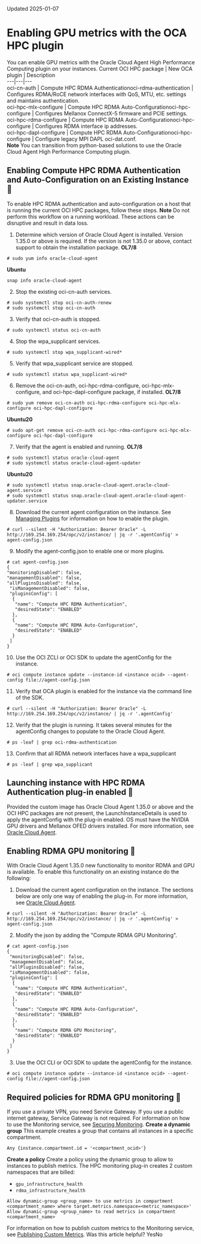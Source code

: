 Updated 2025-01-07
# **Enabling GPU metrics with the OCA HPC plugin**
You can enable GPU metrics with the Oracle Cloud Agent High Performance Computing plugin on your instances.
Current OCI HPC package | New OCA plugin | Description  
---|---|---  
oci-cn-auth | Compute HPC RDMA Authenticationoci-rdma-authentication | Configures RDMA/RoCE network interfaces with QoS, MTU, etc. settings and maintains authentication.  
oci-hpc-mlx-configure | Compute HPC RDMA Auto-Configurationoci-hpc-configure | Configures Mellanox ConnectX-5 firmware and PCIE settings.  
oci-hpc-rdma-configure | Compute HPC RDMA Auto-Configurationoci-hpc-configure | Configures RDMA interface ip addresses.  
oci-hpc-dapl-configure | Compute HPC RDMA Auto-Configurationoci-hpc-configure | Configure legacy MPI DAPL oci-dat.conf.   
**Note** You can transition from python-based solutions to use the Oracle Cloud Agent High Performance Computing plugin.
## Enabling Compute HPC RDMA Authentication and Auto-Configuration on an Existing Instance 🔗 
To enable HPC RDMA authentication and auto-configuration on a host that is running the current OCI HPC packages, follow these steps. 
**Note** Do not perform this workflow on a running workload. These actions can be disruptive and result in data loss.
  1. Determine which version of Oracle Cloud Agent is installed. Version 1.35.0 or above is required. If the version is not 1.35.0 or above, contact support to obtain the installation package.
**OL7/8**
```
# sudo yum info oracle-cloud-agent
```

**Ubuntu**
```
snap info oracle-cloud-agent
```

  2. Stop the existing oci-cn-auth services.
```
# sudo systemctl stop oci-cn-auth-renew
# sudo systemctl stop oci-cn-auth
```

  3. Verify that oci-cn-auth is stopped.
```
# sudo systemctl status oci-cn-auth
```

  4. Stop the wpa_supplicant services.
```
# sudo systemctl stop wpa_supplicant-wired*
```

  5. Verify that wpa_supplicant service are stopped.
```
# sudo systemctl status wpa_supplicant-wired*
```

  6. Remove the oci-cn-auth, oci-hpc-rdma-configure, oci-hpc-mlx-configure, and oci-hpc-dapl-configure package, if installed.
**OL7/8**
```
# sudo yum remove oci-cn-auth oci-hpc-rdma-configure oci-hpc-mlx-configure oci-hpc-dapl-configure
```

**Ubuntu20**
```
# sudo apt-get remove oci-cn-auth oci-hpc-rdma-configure oci-hpc-mlx-configure oci-hpc-dapl-configure
```

  7. Verify that the agent is enabled and running.
**OL7/8**
```
# sudo systemctl status oracle-cloud-agent
# sudo systemctl status oracle-cloud-agent-updater
```

**Ubuntu20**
```
# sudo systemctl status snap.oracle-cloud-agent.oracle-cloud-agent.service
# sudo systemctl status snap.oracle-cloud-agent.oracle-cloud-agent-updater.service
```

  8. Download the current agent configuration on the instance. See [Managing Plugins](https://docs.oracle.com/en-us/iaas/Content/Compute/Tasks/manage-plugins.htm#manage-plugins) for information on how to enable the plugin.
```
# curl --silent -H "Authorization: Bearer Oracle" -L http://169.254.169.254/opc/v2/instance/ | jq -r '.agentConfig' > agent-config.json
```

  9. Modify the agent-config.json to enable one or more plugins.
```
# cat agent-config.json
{
"monitoringDisabled": false,
"managementDisabled": false,
"allPluginsDisabled": false,
 "isManagementDisabled": false,
 "pluginsConfig": [
  {
   "name": "Compute HPC RDMA Authentication",
   "desiredState": "ENABLED"
  },
  {
   "name": "Compute HPC RDMA Auto-Configuration",
   "desiredState": "ENABLED"
  }
 ]
}
```

  10. Use the OCI ZCLI or OCI SDK to update the agentConfig for the instance.
```
# oci compute instance update --instance-id <instance ocid> --agent-config file://agent-config.json
```

  11. Verify that OCA plugin is enabled for the instance via the command line of the SDK. 
```
# curl --silent -H "Authorization: Bearer Oracle" -L http://169.254.169.254/opc/v2/instance/ | jq -r '.agentConfig'
```

  12. Verify that the plugin is running. It takes several minutes for the agentConfig changes to populate to the Oracle Cloud Agent.
```
# ps -leaf | grep oci-rdma-authentication
```

  13. Confirm that all RDMA network interfaces have a wpa_supplicant
```
# ps -leaf | grep wpa_supplicant
```



## Launching instance with HPC RDMA Authentication plug-in enabled 🔗 
Provided the custom image has Oracle Cloud Agent 1.35.0 or above and the OCI HPC packages are not present, the LaunchInstanceDetails is used to apply the agentConfig with the plug-in enabled. OS must have the NVIDIA GPU drivers and Mellanox OFED drivers installed.
For more information, see [Oracle Cloud Agent](https://docs.oracle.com/en-us/iaas/Content/Compute/Tasks/manage-plugins.htm#manage-plugins).
## Enabling RDMA GPU monitoring 🔗 
With Oracle Cloud Agent 1.35.0 new functionality to monitor RDMA and GPU is available. To enable this functionality on an existing instance do the following:
  1. Download the current agent configuration on the instance. The sections below are only one way of enabling the plug-in. For more information, see [Oracle Cloud Agent](https://docs.oracle.com/en-us/iaas/Content/Compute/Tasks/manage-plugins.htm#manage-plugins).
```
# curl --silent -H "Authorization: Bearer Oracle" -L http://169.254.169.254/opc/v2/instance/ | jq -r '.agentConfig' > agent-config.json
```

  2. Modify the json by adding the "Compute RDMA GPU Monitoring".
```
# cat agent-config.json
{
 "monitoringDisabled": false,
 "managementDisabled": false,
 "allPluginsDisabled": false,
 "isManagementDisabled": false,
 "pluginsConfig": [
  {
   "name": "Compute HPC RDMA Authentication",
   "desiredState": "ENABLED"
  },
  {
   "name": "Compute HPC RDMA Auto-Configuration",
   "desiredState": "ENABLED"
  },
  {
   "name": "Compute RDMA GPU Monitoring",
   "desiredState": "ENABLED"
  }
 ]
}
```

  3. Use the OCI CLI or OCI SDK to update the agentConfig for the instance.
```
# oci compute instance update --instance-id <instance ocid> --agent-config file://agent-config.json
```



## Required policies for RDMA GPU monitoring 🔗 
If you use a private VPN, you need Service Gateway. If you use a public internet gateway, Service Gateway is not required.
For information on how to use the Monitoring service, see [Securing Monitoring](https://docs.oracle.com/iaas/Content/Security/Reference/monitoring_security.htm).
**Create a dynamic group**
This example creates a group that contains all instances in a specific compartment.
```
Any {instance.compartment.id = '<compartment_ocid>'}
```

**Create a policy**
Create a policy using the dynamic group to allow to instances to publish metrics. The HPC monitoring plug-in creates 2 custom namespaces that are billed:
  * `gpu_infrastructure_health`
  * `rdma_infrastructure_health`

```
Allow dynamic-group <group_name> to use metrics in compartment <compartment_name> where target.metrics.namespace=<metric_namespace>'
Allow dynamic-group <group_name> to read metrics in compartment <compartment_name>
```

For information on how to publish custom metrics to the Monitoring service, see [Publishing Custom Metrics](https://docs.oracle.com/iaas/Content/Monitoring/Tasks/publishingcustommetrics.htm).
Was this article helpful?
YesNo

